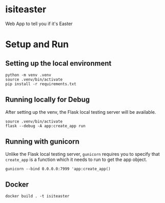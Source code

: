 # isiteaster

Web App to tell you if it's Easter

# Setup and Run

## Setting up the local environment

```
python -m venv .venv
source .venv/bin/activate
pip install -r requirements.txt
```

## Running locally for Debug

After setting up the venv, the Flask local testing server will be available.

```
source .venv/bin/activate
flask --debug -A app:create_app run
```

## Running with gunicorn

Unlike the Flask local testing server, `gunicorn` requires you to specify that
`create_app` is a function which it needs to run to get the app object.

```
gunicorn --bind 0.0.0.0:7999 'app:create_app()
```

## Docker

```
docker build . -t isiteaster
```

